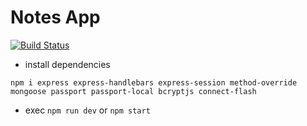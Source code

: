 # Notes App
[![Build Status](https://travis-ci.org/HugoRoca/app-notes-v.1.0.svg?branch=master)](https://travis-ci.org/HugoRoca/app-notes-v.1.0)

- install dependencies

```
npm i express express-handlebars express-session method-override mongoose passport passport-local bcryptjs connect-flash
```

- exec `npm run dev` or `npm start`